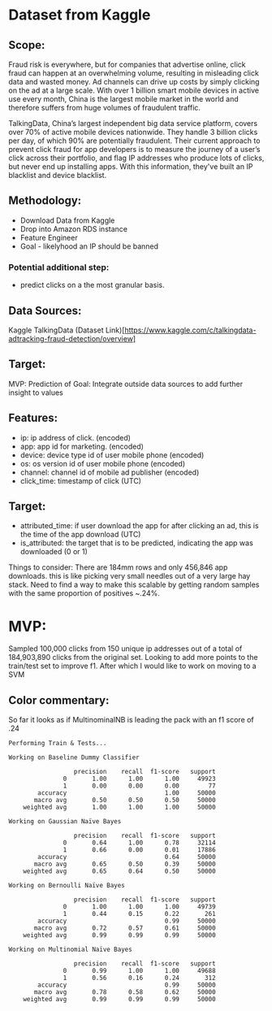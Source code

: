 # Dataset from Kaggle 

## Scope:
Fraud risk is everywhere, but for companies that advertise online, click fraud can happen at an 
overwhelming volume, resulting in misleading click data and wasted money. Ad channels can drive 
up costs by simply clicking on the ad at a large scale. With over 1 billion smart mobile devices 
in active use every month, China is the largest
mobile market in the world and therefore suffers from huge volumes of fraudulent traffic.

TalkingData, China’s largest independent big data service platform, covers over 70% of active 
mobile devices nationwide. They handle 3 billion clicks per day, of which 90% are potentially 
fraudulent. Their current approach to prevent click fraud for app developers is to measure the 
journey of a user’s click across their portfolio, and flag IP addresses who produce lots of 
clicks, but never end up installing apps. With this information, they've built an IP blacklist 
and device blacklist.

## Methodology:
* Download Data from Kaggle
* Drop into Amazon RDS instance
* Feature Engineer  
* Goal - likelyhood an IP should be banned

### Potential additional step:
* predict clicks on a the most granular basis.

## Data Sources:
Kaggle TalkingData (Dataset Link)[https://www.kaggle.com/c/talkingdata-adtracking-fraud-detection/overview]

## Target:
MVP: Prediction of 
Goal: Integrate outside data sources to add further insight to values

## Features:
* ip: ip address of click. (encoded)
* app: app id for marketing. (encoded)
* device: device type id of user mobile phone (encoded)
* os: os version id of user mobile phone (encoded)
* channel: channel id of mobile ad publisher (encoded)
* click_time: timestamp of click (UTC)

## Target:
* attributed_time: if user download the app for after clicking an ad, this is the time of the app download (UTC)
* is_attributed: the target that is to be predicted, indicating the app was downloaded (0 or 1)


Things to consider:
There are 184mm rows and only 456,846 app downloads. this is like picking very small needles out of a very 
large hay stack. Need to find a way to make this scalable by getting random samples with the same proportion
of positives ~.24%.


# MVP:
Sampled 100,000 clicks from 150 unique ip addresses out of a total of
184,903,890 clicks from the original set. Looking to add more points to the train/test set
to improve f1. After which I would like to work on moving to a SVM
## Color commentary:
So far it looks as if MultinominalNB is leading the pack with an f1 score of .24

```
Performing Train & Tests...

Working on Baseline Dummy Classifier

                  precision    recall  f1-score   support
               0       1.00      1.00      1.00     49923
               1       0.00      0.00      0.00        77
        accuracy                           1.00     50000
       macro avg       0.50      0.50      0.50     50000
    weighted avg       1.00      1.00      1.00     50000

Working on Gaussian Naïve Bayes

                  precision    recall  f1-score   support
               0       0.64      1.00      0.78     32114
               1       0.66      0.00      0.01     17886
        accuracy                           0.64     50000
       macro avg       0.65      0.50      0.39     50000
    weighted avg       0.65      0.64      0.50     50000

Working on Bernoulli Naïve Bayes

                  precision    recall  f1-score   support
               0       1.00      1.00      1.00     49739
               1       0.44      0.15      0.22       261
        accuracy                           0.99     50000
       macro avg       0.72      0.57      0.61     50000
    weighted avg       0.99      0.99      0.99     50000

Working on Multinomial Naïve Bayes

                  precision    recall  f1-score   support
               0       0.99      1.00      1.00     49688
               1       0.56      0.16      0.24       312
        accuracy                           0.99     50000
       macro avg       0.78      0.58      0.62     50000
    weighted avg       0.99      0.99      0.99     50000
```
